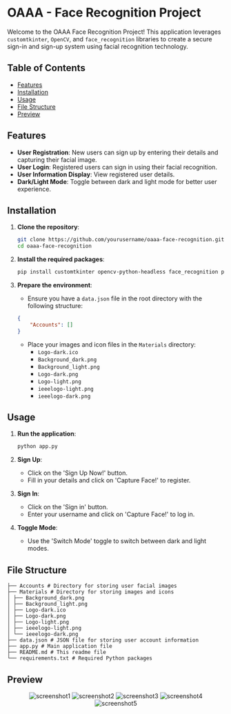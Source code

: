 # OAAA - Face Recognition Project

Welcome to the OAAA Face Recognition Project! This application leverages `customtkinter`, `OpenCV`, and `face_recognition` libraries to create a secure sign-in and sign-up system using facial recognition technology.

## Table of Contents
- [Features](#features)
- [Installation](#installation)
- [Usage](#usage)
- [File Structure](#file-structure)
- [Preview](#preview)

## Features

- **User Registration**: New users can sign up by entering their details and capturing their facial image.
- **User Login**: Registered users can sign in using their facial recognition.
- **User Information Display**: View registered user details.
- **Dark/Light Mode**: Toggle between dark and light mode for better user experience.

## Installation

1. **Clone the repository**:
    ```bash
    git clone https://github.com/yourusername/oaaa-face-recognition.git
    cd oaaa-face-recognition
    ```

2. **Install the required packages**:
    ```bash
    pip install customtkinter opencv-python-headless face_recognition pillow
    ```

3. **Prepare the environment**:
    - Ensure you have a `data.json` file in the root directory with the following structure:
    ```json
    {
        "Accounts": []
    }
    ```
    - Place your images and icon files in the `Materials` directory:
        - `Logo-dark.ico`
        - `Background_dark.png`
        - `Background_light.png`
        - `Logo-dark.png`
        - `Logo-light.png`
        - `ieeelogo-light.png`
        - `ieeelogo-dark.png`

## Usage

1. **Run the application**:
    ```bash
    python app.py
    ```

2. **Sign Up**:
    - Click on the 'Sign Up Now!' button.
    - Fill in your details and click on 'Capture Face!' to register.

3. **Sign In**:
    - Click on the 'Sign in' button.
    - Enter your username and click on 'Capture Face!' to log in.

4. **Toggle Mode**:
    - Use the 'Switch Mode' toggle to switch between dark and light modes.

## File Structure
```│
├── Accounts # Directory for storing user facial images
├── Materials # Directory for storing images and icons
│ ├── Background_dark.png
│ ├── Background_light.png
│ ├── Logo-dark.ico
│ ├── Logo-dark.png
│ ├── Logo-light.png
│ ├── ieeelogo-light.png
│ └── ieeelogo-dark.png
├── data.json # JSON file for storing user account information
├── app.py # Main application file
├── README.md # This readme file
└── requirements.txt # Required Python packages
```

## Preview
<div align="center"> 
<!--Screen our app  -->
  <img src="/src/assets/s1.png" alt="screenshot1" />
  <img src="/src/assets/s2.png" alt="screenshot2" />
  <img src="/src/assets/s3.png" alt="screenshot3" />
  <img src="/src/assets/s4.png" alt="screenshot4" />
  <img src="/src/assets/s5.png" alt="screenshot5" />
</div>

